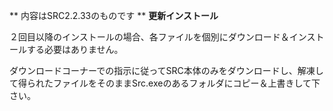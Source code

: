 ** 内容はSRC2.2.33のものです **
**更新インストール**

２回目以降のインストールの場合、各ファイルを個別にダウンロード＆インストールする必要はありません。

ダウンロードコーナーでの指示に従ってSRC本体のみをダウンロードし、解凍して得られたファイルをそのままSrc.exeのあるフォルダにコピー＆上書きして下さい。
